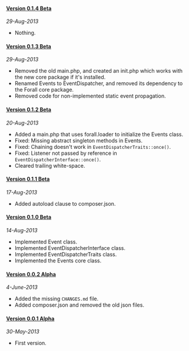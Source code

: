 #### [Version 0.1.4 Beta](https://github.com/ForallFramework/loader.package/tree/0.1.4-beta)
_29-Aug-2013_

* Nothing.

#### [Version 0.1.3 Beta](https://github.com/ForallFramework/loader.package/tree/0.1.3-beta)
_29-Aug-2013_

* Removed the old main.php, and created an init.php which works with the new core package
  if it's installed.
* Renamed Events to EventDispatcher, and removed its dependency to the Forall core package.
* Removed code for non-implemented static event propagation.

#### [Version 0.1.2 Beta](https://github.com/ForallFramework/loader.package/tree/0.1.2-beta)
_20-Aug-2013_

* Added a main.php that uses forall.loader to initialize the Events class.
* Fixed: Missing abstract singleton methods in Events.
* Fixed: Chaining doesn't work in `EventDispatcherTraits::once()`.
* Fixed: Listener not passed by reference in `EventDispatcherInterface::once()`.
* Cleared trailing white-space.

#### [Version 0.1.1 Beta](https://github.com/ForallFramework/loader.package/tree/0.1.1-beta)
_17-Aug-2013_

* Added autoload clause to composer.json.

#### [Version 0.1.0 Beta](https://github.com/ForallFramework/loader.package/tree/0.1.0-beta)
_14-Aug-2013_

* Implemented Event class.
* Implemented EventDispatcherInterface class.
* Implemented EventDispatcherTraits class.
* Implemented the Events core class.

#### [Version 0.0.2 Alpha](https://github.com/ForallFramework/loader.package/tree/0.0.2-alpha)
_4-June-2013_

* Added the missing `CHANGES.md` file.
* Added composer.json and removed the old json files.


#### [Version 0.0.1 Alpha](https://github.com/ForallFramework/loader.package/tree/0.0.1-alpha)
_30-May-2013_

* First version.
